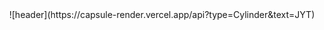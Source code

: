 <div align="center">
![header](https://capsule-render.vercel.app/api?type=Cylinder&text=JYT)
</div>
